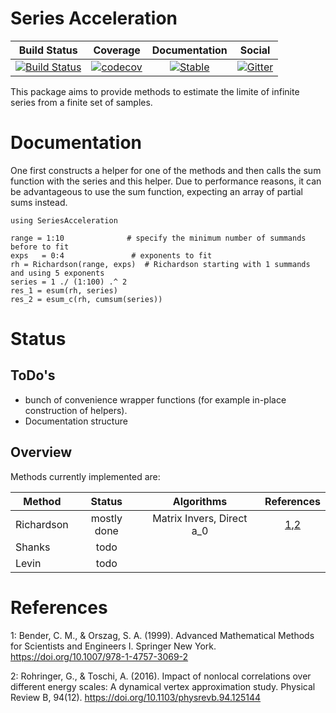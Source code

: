 # Series Acceleration

|     Build Status    |      Coverage      |  Documentation |      Social    |
| ------------------- |:------------------:| :-------------:| :-------------:|
| [![Build Status](https://github.com/Atomtomate/SeriesAcceleration.jl/workflows/CI/badge.svg)](https://github.com/Atomtomate/SeriesAcceleration.jl/actions) |   [![codecov](https://codecov.io/gh/Atomtomate/SeriesAcceleration.jl/branch/master/graph/badge.svg?token=msJVfWnlJI)](https://codecov.io/gh/Atomtomate/SeriesAcceleration.jl) | [![Stable](https://img.shields.io/badge/docs-stable-blue.svg)](https://atomtomate.github.io/SeriesAcceleration.jl/stable/) |[![Gitter](https://badges.gitter.im/JuliansBastelecke/SeriesAcceleration.svg)](https://gitter.im/JuliansBastelecke/SeriesAcceleration?utm_source=badge&utm_medium=badge&utm_campaign=pr-badge) |

This package aims to provide methods to estimate the limite of infinite series from a finite
set of samples.

# Documentation

One first constructs a helper for one of the methods and then calls the sum function with
the series and this helper. Due to performance reasons, it can be advantageous to use the
sum function, expecting an array of partial sums instead.

```@repl
using SeriesAcceleration

range = 1:10              # specify the minimum number of summands before to fit
exps   = 0:4               # exponents to fit
rh = Richardson(range, exps)  # Richardson starting with 1 summands and using 5 exponents
series = 1 ./ (1:100) .^ 2
res_1 = esum(rh, series)
res_2 = esum_c(rh, cumsum(series))
```


# Status

## ToDo's

 - bunch of convenience wrapper functions (for example in-place construction of helpers).
 - Documentation structure

## Overview

Methods currently implemented are:

|       Method     |     Status      |            Algorithms          |    References   | 
| ---------------- |:---------------:|:------------------------------:|:---------------:|
|    Richardson    |   mostly done   |    Matrix Invers, Direct a_0   |   [1](#c1),[2](#c2) |
|      Shanks      |       todo      |                                |                 |
|       Levin      |       todo      |                                |                 |



# References

<a name="c1">1</a>: Bender, C. M., & Orszag, S. A. (1999). Advanced Mathematical Methods for Scientists and Engineers I. Springer New York. https://doi.org/10.1007/978-1-4757-3069-2

<a name="c2">2</a>: Rohringer, G., & Toschi, A. (2016). Impact of nonlocal correlations over different energy scales: A dynamical vertex approximation study. Physical Review B, 94(12). https://doi.org/10.1103/physrevb.94.125144 

